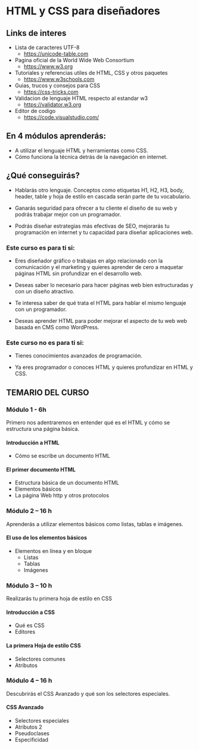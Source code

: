 # HTML y CSS para diseñadores

## Links de interes
- Lista de caracteres UTF-8
    - https://unicode-table.com
- Pagina oficial de la World Wide Web Consortium
    - https://www.w3.org
- Tutoriales y referencias utiles de HTML, CSS y otros paquetes
    - https://www.w3schools.com
- Guias, trucos y consejos para CSS
    - https://css-tricks.com
- Validacion de lenguaje HTML respecto al estandar w3
    - https://validator.w3.org
- Editor de codigo
    - https://code.visualstudio.com/

## En 4 módulos aprenderás:

- A utilizar el lenguaje HTML y herramientas como CSS.
- Cómo funciona la técnica detrás de la navegación en internet. 
      
## ¿Qué conseguirás?

- Hablarás otro lenguaje. Conceptos como etiquetas H1, H2, H3, body, header, table y hoja de estilo en cascada serán parte de tu vocabulario.
      
- Ganarás seguridad para ofrecer a tu cliente el diseño de su web y podrás trabajar mejor con un programador.
      
- Podrás diseñar estrategias más efectivas de SEO, mejorarás tu programación en internet y tu capacidad para diseñar aplicaciones web.


### Este curso es para ti si: 

- Eres diseñador gráfico o trabajas en algo relacionado con la comunicación y el marketing y quieres aprender de cero a  maquetar páginas HTML sin  profundizar en el desarrollo web. 
      
- Deseas saber lo necesario para hacer páginas web bien estructuradas y con un diseño  atractivo.
      
- Te interesa saber de qué trata el   HTML para hablar el mismo lenguaje con un programador.
      
- Deseas aprender HTML para poder mejorar el aspecto de tu web web basada en CMS como WordPress.  


### Este curso no es para ti si: 

- Tienes conocimientos avanzados de programación.
      
- Ya eres programador o conoces HTML y quieres profundizar en HTML y CSS.

## TEMARIO DEL CURSO

### Módulo 1 - 6h

Primero nos adentraremos en entender qué es el HTML y cómo se estructura una página básica.

#### Introducción a HTML
- Cómo se escribe un documento HTML

#### El primer documento HTML
- Estructura básica de un documento HTML
- Elementos básicos
- La página Web http y otros protocolos

### Módulo 2 – 16 h

Aprenderás a utilizar elementos básicos como listas, tablas e imágenes.

#### El uso de los elementos básicos
- Elementos en línea y en bloque
    - Listas
    - Tablas
    - Imágenes

### Módulo 3 – 10 h

Realizarás tu primera hoja de estilo en CSS

#### Introducción a CSS
- Qué es CSS
- Editores

#### La primera Hoja de estilo CSS
- Selectores comunes
- Atributos

### Módulo 4 – 16 h

Descubrirás el CSS Avanzado y qué son los selectores especiales.

#### CSS Avanzado
- Selectores especiales
- Atributos 2
- Pseudoclases
- Especificidad
